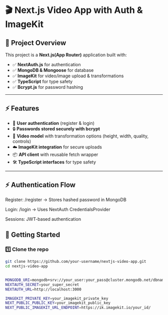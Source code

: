 # 🎬 Next.js Video App with Auth & ImageKit

## 📄 Project Overview
This project is a **Next.js(App Router)** application built with:
- ✅ **NextAuth.js** for authentication  
- ✅ **MongoDB & Mongoose** for database  
- ✅ **ImageKit** for video/image upload & transformations  
- ✅ **TypeScript** for type safety  
- ✅ **Bcrypt.js** for password hashing  

---
## ⚡ Features

- 🔑 **User authentication** (register & login)  
- 🔒 **Passwords stored securely with bcrypt**  
- 🎥 **Video model** with transformation options (height, width, quality, controls)  
- ☁️ **ImageKit integration** for secure uploads  
- 📦 **API client** with reusable fetch wrapper  
- 🛠 **TypeScript interfaces** for type safety  

---
## ⚡ Authentication Flow
Register: /register → Stores hashed password in MongoDB

Login: /login → Uses NextAuth CredentialsProvider

Sessions: JWT-based authentication

## 🚀 Getting Started

### 1️⃣ Clone the repo
```bash
git clone https://github.com/your-username/nextjs-video-app.git
cd nextjs-video-app

 
MONGODB_URI=mongodb+srv://your_user:your_pass@cluster.mongodb.net/dbname
NEXTAUTH_SECRET=your_super_secret
NEXTAUTH_URL=http://localhost:3000

IMAGEKIT_PRIVATE_KEY=your_imagekit_private_key
NEXT_PUBLIC_PUBLIC_KEY=your_imagekit_public_key
NEXT_PUBLIC_IMAGEKIT_URL_ENDPOINT=https://ik.imagekit.io/your_id/

